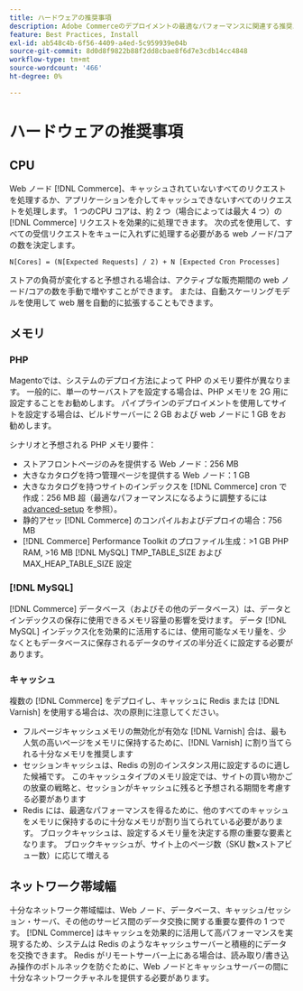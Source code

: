 ```yaml
---
title: ハードウェアの推奨事項
description: Adobe Commerceのデプロイメントの最適なパフォーマンスに関連する推奨ハードウェアのリストを確認します。
feature: Best Practices, Install
exl-id: ab548c4b-6f56-4409-a4ed-5c959939e04b
source-git-commit: 8d0d8f9822b88f2dd8cbae8f6d7e3cdb14cc4848
workflow-type: tm+mt
source-wordcount: '466'
ht-degree: 0%

---
```


# ハードウェアの推奨事項

## CPU

Web ノード [!DNL Commerce]、キャッシュされていないすべてのリクエストを処理するか、アプリケーションを介してキャッシュできないすべてのリクエストを処理します。 1 つのCPU コアは、約 2 つ（場合によっては最大 4 つ）の [!DNL Commerce] リクエストを効果的に処理できます。 次の式を使用して、すべての受信リクエストをキューに入れずに処理する必要がある web ノード/コアの数を決定します。

```
N[Cores] = (N[Expected Requests] / 2) + N [Expected Cron Processes]
```

ストアの負荷が変化すると予想される場合は、アクティブな販売期間の web ノード/コアの数を手動で増やすことができます。 または、自動スケーリングモデルを使用して web 層を自動的に拡張することもできます。

## メモリ

### PHP

Magentoでは、システムのデプロイ方法によって PHP のメモリ要件が異なります。  一般的に、単一のサーバストアを設定する場合は、PHP メモリを 2G 用に設定することをお勧めします。  パイプラインのデプロイメントを使用してサイトを設定する場合は、ビルドサーバーに 2 GB および web ノードに 1 GB をお勧めします。

シナリオと予想される PHP メモリ要件：

* ストアフロントページのみを提供する Web ノード：256 MB
* 大きなカタログを持つ管理ページを提供する Web ノード：1 GB
* 大きなカタログを持つサイトのインデックスを [!DNL Commerce] cron で作成：256 MB 超（最適なパフォーマンスになるように調整するには [advanced-setup](../performance/advanced-setup.md) を参照）。
* 静的アセッ [!DNL Commerce] のコンパイルおよびデプロイの場合：756 MB
* [!DNL Commerce] Performance Toolkit のプロファイル生成：>1 GB PHP RAM, >16 MB [!DNL MySQL] TMP_TABLE_SIZE およびMAX_HEAP_TABLE_SIZE 設定

### [!DNL MySQL]

[!DNL Commerce] データベース（およびその他のデータベース）は、データとインデックスの保存に使用できるメモリ容量の影響を受けます。 データ [!DNL MySQL] インデックス化を効果的に活用するには、使用可能なメモリ量を、少なくともデータベースに保存されるデータのサイズの半分近くに設定する必要があります。

### キャッシュ

複数の [!DNL Commerce] をデプロイし、キャッシュに Redis または [!DNL Varnish] を使用する場合は、次の原則に注意してください。

* フルページキャッシュメモリの無効化が有効な [!DNL Varnish] 合は、最も人気の高いページをメモリに保持するために、[!DNL Varnish] に割り当てられる十分なメモリを推奨します
* セッションキャッシュは、Redis の別のインスタンス用に設定するのに適した候補です。  このキャッシュタイプのメモリ設定では、サイトの買い物かごの放棄の戦略と、セッションがキャッシュに残ると予想される期間を考慮する必要があります
* Redis には、最適なパフォーマンスを得るために、他のすべてのキャッシュをメモリに保持するのに十分なメモリが割り当てられている必要があります。  ブロックキャッシュは、設定するメモリ量を決定する際の重要な要素となります。  ブロックキャッシュが、サイト上のページ数（SKU 数×ストアビュー数）に応じて増える

## ネットワーク帯域幅

十分なネットワーク帯域幅は、Web ノード、データベース、キャッシュ/セッション・サーバ、その他のサービス間のデータ交換に関する重要な要件の 1 つです。 [!DNL Commerce] はキャッシュを効果的に活用して高パフォーマンスを実現するため、システムは Redis のようなキャッシュサーバーと積極的にデータを交換できます。 Redis がリモートサーバー上にある場合は、読み取り/書き込み操作のボトルネックを防ぐために、Web ノードとキャッシュサーバーの間に十分なネットワークチャネルを提供する必要があります。
